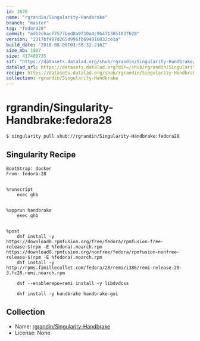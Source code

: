 ```yaml
---
id: 3876
name: "rgrandin/Singularity-Handbrake"
branch: "master"
tag: "fedora28"
commit: "edb2cbacf7577bed8a9f10a4c964713851027b28"
version: "2317bf407d265d996fb694916832ce1a"
build_date: "2018-08-08T03:56:32.216Z"
size_mb: 1007
size: 417480735
sif: "https://datasets.datalad.org/shub/rgrandin/Singularity-Handbrake/fedora28/2018-08-08-edb2cbac-2317bf40/2317bf407d265d996fb694916832ce1a.simg"
datalad_url: https://datasets.datalad.org?dir=/shub/rgrandin/Singularity-Handbrake/fedora28/2018-08-08-edb2cbac-2317bf40/
recipe: https://datasets.datalad.org/shub/rgrandin/Singularity-Handbrake/fedora28/2018-08-08-edb2cbac-2317bf40/Singularity
collection: rgrandin/Singularity-Handbrake
---
```


# rgrandin/Singularity-Handbrake:fedora28

```bash
$ singularity pull shub://rgrandin/Singularity-Handbrake:fedora28
```

## Singularity Recipe

```singularity
BootStrap: docker 
From: fedora:28 


%runscript
    exec ghb


%apprun handbrake
    exec ghb


%post
    dnf install -y https://download0.rpmfusion.org/free/fedora/rpmfusion-free-release-$(rpm -E %fedora).noarch.rpm https://download0.rpmfusion.org/nonfree/fedora/rpmfusion-nonfree-release-$(rpm -E %fedora).noarch.rpm
    dnf install -y http://rpms.famillecollet.com/fedora/28/remi/i386/remi-release-28-3.fc28.remi.noarch.rpm

    dnf --enablerepo=remi install -y libdvdcss

    dnf install -y handbrake handbrake-gui
```

## Collection

 - Name: [rgrandin/Singularity-Handbrake](https://github.com/rgrandin/Singularity-Handbrake)
 - License: None

